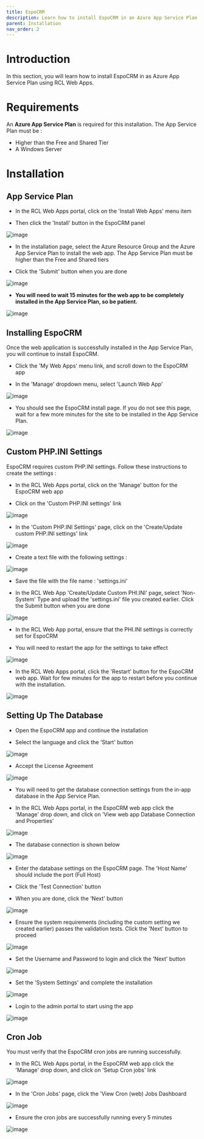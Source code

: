 ```yaml
---
title: EspoCRM
description: Learn how to install EspoCRM in an Azure App Service Plan using RCL Web Apps
parent: Installation
nav_order: 2
---
```


# Introduction

In this section, you will learn how to install EspoCRM in as Azure App Service Plan using RCL Web Apps.

# Requirements

An **Azure App Service Plan** is required for this installation. The App Service Plan must be :

- Higher than the Free and Shared Tier
- A Windows Server

# Installation

## App Service Plan

- In the RCL Web Apps portal, click on the 'Install Web Apps' menu item

- Then click the 'Install' button in the EspoCRM panel

![image](../images/installation/espocrm-install.PNG)

- In the installation page, select the Azure Resource Group and the Azure App Service Plan to install the web app. The App Service Plan must be higher than the Free and Shared tiers

- Click the 'Submit' button when you are done

![image](../images/installation/webapp-install.PNG)

- **You will need to wait 15 minutes for the web app to be completely installed in the App Service Plan, so be patient.**

![image](../images/installation/operation-submitted.PNG)

## Installing EspoCRM

Once the web application is successfully installed in the App Service Plan, you will continue to install EspoCRM.

- Click the 'My Web Apps' menu link, and scroll down to the EspoCRM app

- In the 'Manage' dropdown menu, select 'Launch Web App'

![image](../images/installation/espocrm-manage.PNG)

- You should see the EspoCRM install page. If you do not see this page, wait for a few more minutes for the site to be installed in the App Service Plan.

![image](../images/installation/espocrm-install-lang.PNG)

## Custom PHP.INI Settings 

EspoCRM requires custom PHP.INI settings. Follow these instructions to create the settings :

- In the RCL Web Apps portal, click on the 'Manage' button for the EspoCRM web app

- Click on the 'Custom PHP.INI settings' link

![image](../images/installation/espocrm-manage.PNG)

- In the 'Custom PHP.INI Settings' page, click on the 'Create/Update custom PHP.INI settings' link

![image](../images/installation/php-ini-create.PNG)

- Create a text file with the following settings :

![image](../images/installation/espocrm-php-ini-file.PNG)

- Save the file with the file name : 'settings.ini'

- In the RCL Web App 'Create/Update Custom PHI.INI' page, select 'Non-System' Type and upload the 'settings.ini' file you created earlier. Click the Submit button when you are done

![image](../images/installation/php-ini-upload.PNG)

- In the RCL Web App portal, ensure that the PHI.INI settings is correctly set for EspoCRM

- You will need to restart the app for the settings to take effect

![image](../images/installation/espocrm-php-ini-settings.PNG)

- In the RCL Web Apps portal, click the 'Restart' button for the EspoCRM web app. Wait for few minutes for the app to restart before you continue with the installation.

![image](../images/installation/espocrm-manage.PNG)

## Setting Up The Database

- Open the EspoCRM app and continue the installation

- Select the language and click the 'Start' button

![image](../images/installation/espocrm-install-lang.PNG)

- Accept the License Agreement

![image](../images/installation/espocrm-license.PNG)

- You will need to get the database connection settings from the in-app database in the App Service Plan.

- In the RCL Web Apps portal, in the EspoCRM web app click the 'Manage' drop down, and click on 'View web app Database Connection and Properties'

![image](../images/installation/webapp-db-conn.PNG)

- The database connection is shown below

![image](../images/installation/webapp-db-conn2.PNG)

- Enter the database settings on the EspoCRM page. The 'Host Name' should include the port (Full Host)

- Click the 'Test Connection' button 

- When you are done, click the 'Next' button

![image](../images/installation/espocrm-install-db-conn.PNG)

- Ensure the system requirements (including the custom setting we created earlier) passes the validation tests. Click the 'Next' button to proceed

![image](../images/installation/espocrm-system-requirements.PNG)

- Set the Username and Password to login and click the 'Next' button

![image](../images/installation/espocrm-set-password.PNG)

- Set the 'System Settings' and complete the installation

![image](../images/installation/espocrm-system-settings.PNG)

- Login to the admin portal to start using the app

![image](../images/installation/espocrm-admin-portal.PNG)

## Cron Job

You must verify that the EspoCRM cron jobs are running successfully.

- In the RCL Web Apps portal, in the EspoCRM web app click the 'Manage' drop down, and click on 'Setup Cron jobs' link

![image](../images/installation/espocrm-manage.PNG)

- In the 'Cron Jobs' page, click the 'View Cron (web) Jobs Dashboard

![image](../images/installation/espocrm-cron-job.PNG)

- Ensure the cron jobs are successfully running every 5 minutes

![image](../images/installation/espocrm-cron-job-dashboard.PNG)








